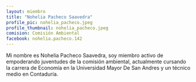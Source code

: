 ```yaml
---
layout: miembro
title: "Nohelia Pacheco Saavedra"
profile_pic: nohelia_pacheco.jpeg
profile_thumbnail: nohelia_pacheco.jpeg
comision: Comisión Ambiental
facebook: nohelia.pacheco.142
---
```


Mi nombre es Nohelia Pacheco Saavedra, soy miembro activo de empoderando juventudes de la comisión ambiental, actualmente cursando la carrera de Economía en la Universidad Mayor De San Andres y un técnico medio en Contaduría.

